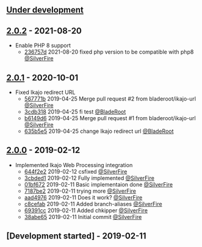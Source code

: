 ## [Under development]

## [2.0.2] - 2021-08-20

- Enable PHP 8 support
    - [236757d] 2021-08-20 fixed php version to be compatible with php8 [@SilverFire]

## [2.0.1] - 2020-10-01

- Fixed Ikajo redirect URL
    - [567771b] 2019-04-25 Merge pull request #2 from bladeroot/ikajo-url [@SilverFire]
    - [3cdb318] 2019-04-25 fi test [@BladeRoot]
    - [b6149d6] 2019-04-25 Merge pull request #1 from bladeroot/ikajo-url [@SilverFire]
    - [635b5e5] 2019-04-25 change Ikajo redirect url [@BladeRoot]

## [2.0.0] - 2019-02-12

- Implemented Ikajo Web Processing integration
    - [644f2e2] 2019-02-12 csfixed [@SilverFire]
    - [3cbded1] 2019-02-12 Fully implemented [@SilverFire]
    - [01bf672] 2019-02-11 Basic implementaion done [@SilverFire]
    - [7187be2] 2019-02-11 trying more [@SilverFire]
    - [aad4976] 2019-02-11 Does it work? [@SilverFire]
    - [c8cefab] 2019-02-11 Added branch-aliases [@SilverFire]
    - [69391cc] 2019-02-11 Added chkipper [@SilverFire]
    - [38abe65] 2019-02-11 Initial commit [@SilverFire]

## [Development started] - 2019-02-11

[@hiqsol]: https://github.com/hiqsol
[sol@hiqdev.com]: https://github.com/hiqsol
[@SilverFire]: https://github.com/SilverFire
[d.naumenko.a@gmail.com]: https://github.com/SilverFire
[@tafid]: https://github.com/tafid
[andreyklochok@gmail.com]: https://github.com/tafid
[@BladeRoot]: https://github.com/BladeRoot
[bladeroot@gmail.com]: https://github.com/BladeRoot
[38abe65]: https://github.com/hiqdev/omnipay-ikajo/commit/38abe65
[Under development]: https://github.com/hiqdev/omnipay-ikajo/compare/2.0.0...HEAD
[644f2e2]: https://github.com/hiqdev/omnipay-ikajo/commit/644f2e2
[3cbded1]: https://github.com/hiqdev/omnipay-ikajo/commit/3cbded1
[01bf672]: https://github.com/hiqdev/omnipay-ikajo/commit/01bf672
[7187be2]: https://github.com/hiqdev/omnipay-ikajo/commit/7187be2
[aad4976]: https://github.com/hiqdev/omnipay-ikajo/commit/aad4976
[c8cefab]: https://github.com/hiqdev/omnipay-ikajo/commit/c8cefab
[69391cc]: https://github.com/hiqdev/omnipay-ikajo/commit/69391cc
[2.0.0]: https://github.com/hiqdev/omnipay-ikajo/releases/tag/2.0.0
[567771b]: https://github.com/hiqdev/omnipay-ikajo/commit/567771b
[3cdb318]: https://github.com/hiqdev/omnipay-ikajo/commit/3cdb318
[b6149d6]: https://github.com/hiqdev/omnipay-ikajo/commit/b6149d6
[635b5e5]: https://github.com/hiqdev/omnipay-ikajo/commit/635b5e5
[2.0.1]: https://github.com/hiqdev/omnipay-ikajo/compare/2.0.0...2.0.1
[236757d]: https://github.com/hiqdev/omnipay-ikajo/commit/236757d
[2.0.2]: https://github.com/hiqdev/omnipay-ikajo/compare/2.0.1...2.0.2

